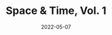 ---
title: Space & Time, Vol. 1
layout: music
date: 2022-05-07
group: personal
cover_image: /assets/music/space-time-v1/cover.jpg
links:
  "Spotify": https://open.spotify.com/album/718OAeNsyhO1znebsXVSdf
  "Apple Music": https://music.apple.com/us/album/space-time-vol-1-ep/1623507117
tracks:
  - title: Time
    artists: [Evan Pratten]
    length: 1:39

  - title: Cave World
    artists: [Evan Pratten, Warren Pratten]
    length: 2:20

  - title: Space
    artists: [Evan Pratten]
    length: 1:51

  - title: What About Me - Remix
    artists: [Evan Pratten, Nihilist Spasm Band]
    length: 2:16
---